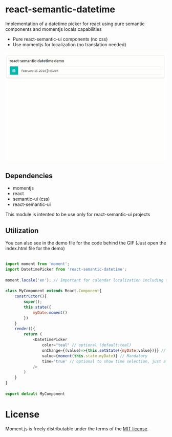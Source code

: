 # react-semantic-datetime

Implementation of a datetime picker for react using pure semantic components and momentjs locals capabilities
* Pure react-semantic-ui components (no css)
* Use momentjs for localization (no translation needed)

![Alt Text](https://github.com/Charlicus/react-semantic-datetime/blob/master/demo/movie.gif)

## Dependencies
* momentjs
* react
* semantic-ui (css)
* react-semantic-ui

This module is intented to be use only for react-semantic-ui projects

## Utilization

You can also see in the demo file for the code behind the GIF (Just open the index.html file for the demo)

```javascript

import moment from 'moment';
import DatetimePicker from 'react-semantic-datetime';

moment.locale('en'); // Important for calendar localization including translation (tested with 'fr' and 'en')

class MyComponent extends React.Component{
    constructor(){
        super();
        this.state({
            myDate:moment()
        })
    }
    render(){
        return (
            <DatetimePicker
                color="teal" // optional (default:teal)
                onChange={(value)=>{this.setState({myDate:value})}} // Mandatory
                value={moment(this.state.myDate)} // Mandatory
                time='true' // optional to show time selection, just a date picket if false (default:true)
            />
        )
    }
}

export default MyComponent

```

# License

Moment.js is freely distributable under the terms of the [MIT license](https://github.com/moment/moment/blob/develop/LICENSE).